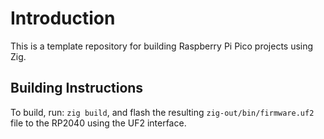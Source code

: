 # Introduction
This is a template repository for building
Raspberry Pi Pico projects using Zig.

## Building Instructions
To build, run:
`zig build`, and flash the resulting `zig-out/bin/firmware.uf2` file
to the RP2040 using the UF2 interface.
